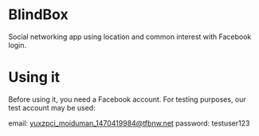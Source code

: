 # BlindBox

Social networking app using location and common interest with Facebook login.

# Using it

Before using it, you need a Facebook account. For testing purposes, our test account may be used:

email: yuxzpci_moiduman_1470419984@tfbnw.net
password: testuser123
